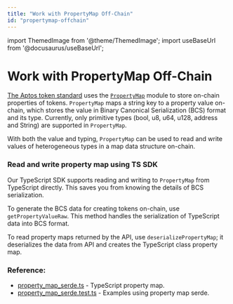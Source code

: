 ```yaml
---
title: "Work with PropertyMap Off-Chain"
id: "propertymap-offchain"
---
```

import ThemedImage from '@theme/ThemedImage';
import useBaseUrl from '@docusaurus/useBaseUrl';

# Work with PropertyMap Off-Chain

[The Aptos token standard](./aptos-token.md) uses the [`PropertyMap`](https://github.com/aptos-labs/aptos-core/blob/main/aptos-move/framework/aptos-token/sources/property_map.move) module to store on-chain properties of tokens. `PropertyMap` maps a string key to a property value on-chain, which stores the value in Binary Canonical Serialization (BCS) format and its type. Currently, only primitive types (bool, u8, u64, u128, address and String) are supported in `PropertyMap`.

With both the value and typing, `PropertyMap` can be used to read and write values of heterogeneous types in a map data structure on-chain. 

### Read and write property map using TS SDK

Our TypeScript SDK supports reading and writing to `PropertyMap` from TypeScript directly. This saves you from knowing the details of BCS serialization. 

To generate the BCS data for creating tokens on-chain, use `getPropertyValueRaw`. This method handles the serialization of TypeScript data into BCS format.

To read property maps returned by the API, use `deserializePropertyMap`; it deserializes the data from API and creates the TypeScript class property map.

### Reference:
- [property_map_serde.ts](https://github.com/aptos-labs/aptos-core/blob/main/ecosystem/typescript/sdk/src/utils/property_map_serde.ts) - TypeScript property map.
- [property_map_serde.test.ts](https://github.com/aptos-labs/aptos-core/blob/main/ecosystem/typescript/sdk/src/utils/property_map_serde.test.ts) - Examples using property map serde.
